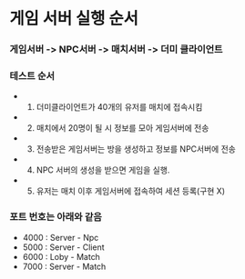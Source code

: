 # 게임 서버 실행 순서
### 게임서버 -> NPC서버 -> 매치서버 -> 더미 클라이언트

### 테스트 순서
- 1. 더미클라이언트가 40개의 유저를 매치에 접속시킴
- 2. 매치에서 20명이 될 시 정보를 모아 게임서버에 전송
- 3. 전송받은 게임서버는 방을 생성하고 정보를 NPC서버에 전송
- 4. NPC 서버의 생성을 받으면 게임을 실행.
- 5. 유저는 매치 이후 게임서버에 접속하여 세션 등록(구현 X)

### 포트 번호는 아래와 같음
- 4000 : Server - Npc
- 5000 : Server - Client
- 6000 : Loby - Match
- 7000 : Server - Match
